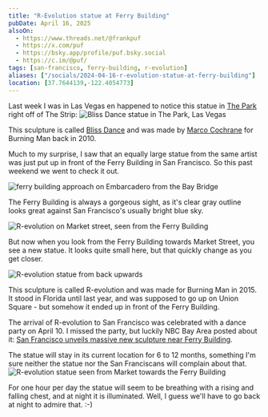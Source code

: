 ```yaml
---
title: "R-Evolution statue at Ferry Building"
pubDate: April 16, 2025
alsoOn:
  - https://www.threads.net/@frankpuf
  - https://x.com/puf
  - https://bsky.app/profile/puf.bsky.social
  - https://c.im/@puf/
tags: [san-francisco, ferry-building, r-evolution]
aliases: ["/socials/2024-04-16-r-evolution-statue-at-ferry-building"]
location: [37.7644139,-122.4054773]
---
```


Last week I was in Las Vegas en happened to notice this statue in [The Park][the-park] right off of The Strip:
![Bliss Dance statue in The Park, Las Vegas](https://i.imgur.com/cKTGm5T.png)

This sculpture is called [Bliss Dance][bliss-dance] and was made by [Marco Cochrane][artist] for Burning Man back in 2010.

Much to my surprise, I saw that an equally large statue from the same artist was just put up in front of the Ferry Building in San Francisco. So this past weekend we went to check it out.

![ferry building approach on Embarcadero from the Bay Bridge](https://i.imgur.com/gZGQ4MH.png)

The Ferry Building is always a gorgeous sight, as it's clear gray outline looks great against San Francisco's usually bright blue sky.

![R-evolution on Market street, seen from the Ferry Building](https://i.imgur.com/sVL5QnT.jpeg)

But now when you look from the Ferry Building towards Market Street, you see a new statue. It looks quite small here, but that quickly change as you get closer.

![R-evolution statue from back upwards](https://i.imgur.com/s66G4oe.png)

This sculpture is called R-evolution and was made for Burning Man in 2015. It stood in Florida until last year, and was supposed to go up on Union Square - but somehow it ended up in front of the Ferry Building.

The arrival of R-evolution to San Francisco was celebrated with a dance party on April 10. I missed the party, but luckily NBC Bay Area posted about it: [San Francisco unveils massive new sculpture near Ferry Building][article]. 

The statue will stay in its current location for 6 to 12 months, something I'm sure neither the statue nor the San Franciscans will complain about that. 
![R-evolution statue seen from Market towards the Ferry Building](https://i.imgur.com/Tco5Kxd.jpeg)

For one hour per day the statue will seem to be breathing with a rising and falling chest, and at night it is illuminated. Well, I guess we'll have to go back at night to admire that. :-)


 [the-park]: https://maps.app.goo.gl/U5mANSebMdV8LrrN7
 [artist]: https://www.marcocochrane.com/
 [bliss-dance]: https://www.marcocochrane.com/work/bliss-dance
 [r-evolution]: https://www.marcocochrane.com/work/rev
 [article]: https://www.nbcbayarea.com/news/local/san-francisco-statue-ferry-building/3841932